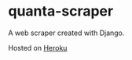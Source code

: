 # quanta-scraper

A web scraper created with Django. 

Hosted on [Heroku](https://quanta-scraper.herokuapp.com/)
